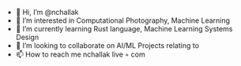 - 👋 Hi, I’m @nchallak 
- 👀 I’m interested in Computational Photography, Machine Learning
- 🌱 I’m currently learning Rust language, Machine Learning Systems Design
- 💞️ I’m looking to collaborate on AI/ML Projects relating to 
- 📫 How to reach me nchallak <at> live ◦ com

<!---
nchallak/nchallak is a ✨ special ✨ repository because its `README.md` (this file) appears on your GitHub profile.
You can click the Preview link to take a look at your changes.
--->
